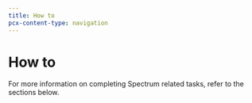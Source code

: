 ```yaml
---
title: How to
pcx-content-type: navigation
---
```


# How to

For more information on completing Spectrum related tasks, refer to the sections below.

<DirectoryListing path="/how-to"/>
